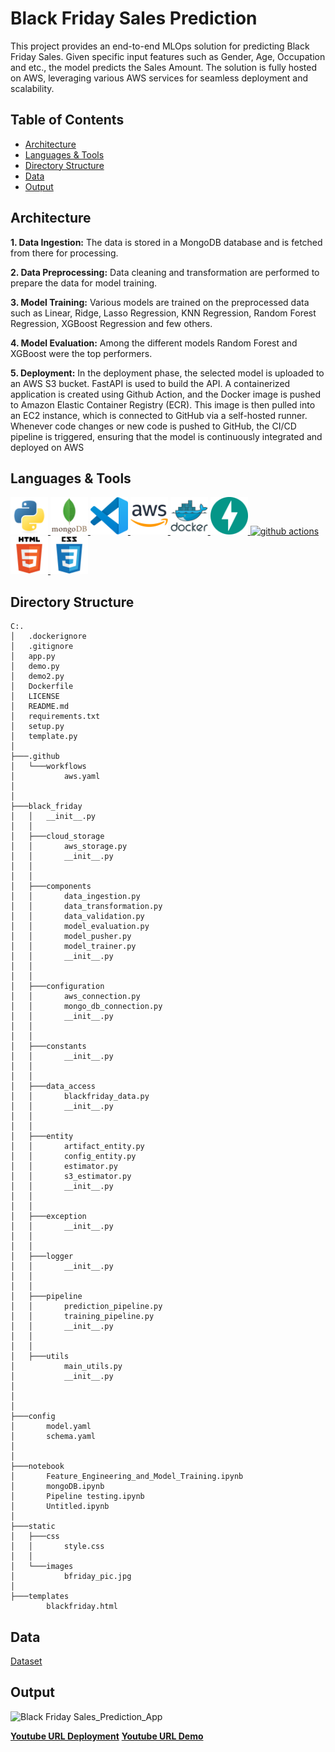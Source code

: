 # Black Friday Sales Prediction
This project provides an end-to-end MLOps solution for predicting Black Friday Sales. Given specific input features such as Gender, Age, Occupation and etc., the model predicts the Sales Amount. The solution is fully hosted on AWS, leveraging various AWS services for seamless deployment and scalability.
## Table of Contents
- [Architecture](#architecture)
- [Languages & Tools](#languages--tools)
- [Directory Structure](#directory-structure)
- [Data](#data)
- [Output](#output)

## Architecture
**1. Data Ingestion:** The data is stored in a MongoDB database and is fetched from there for processing.

**2. Data Preprocessing:** Data cleaning and transformation are performed to prepare the data for model training.

**3. Model Training:** Various models are trained on the preprocessed data such as Linear, Ridge, Lasso Regression, KNN Regression, Random Forest Regression, XGBoost Regression and few others.

**4. Model Evaluation:** Among the different models Random Forest and XGBoost were the top performers.

**5. Deployment:** In the deployment phase, the selected model is uploaded to an AWS S3 bucket. FastAPI is used to build the API. A containerized application is created using Github Action, and the Docker image is pushed to Amazon Elastic Container Registry (ECR). This image is then pulled into an EC2 instance, which is connected to GitHub via a self-hosted runner. Whenever code changes or new code is pushed to GitHub, the CI/CD pipeline is triggered, ensuring that the model is continuously integrated and deployed on AWS

## Languages & Tools
<div align="">
  <a href="https://www.python.org" target="_blank" rel="noreferrer">
    <img src="https://raw.githubusercontent.com/devicons/devicon/master/icons/python/python-original.svg" alt="python" width="60" height="60"/>
  </a>
  <a href="https://www.mongodb.com" target="_blank" rel="noreferrer">
    <img src="https://raw.githubusercontent.com/devicons/devicon/master/icons/mongodb/mongodb-original-wordmark.svg" alt="mongodb" width="60" height="60"/>
  </a>
  <a href="https://code.visualstudio.com" target="_blank" rel="noreferrer">
    <img src="https://raw.githubusercontent.com/devicons/devicon/master/icons/vscode/vscode-original.svg" alt="vscode" width="60" height="60"/>
  </a>
  <a href="https://aws.amazon.com/s3/" target="_blank" rel="noreferrer">
    <img src="https://raw.githubusercontent.com/devicons/devicon/master/icons/amazonwebservices/amazonwebservices-original-wordmark.svg" alt="aws s3" width="60" height="60"/>
  </a>
  <a href="https://www.docker.com/" target="_blank" rel="noreferrer">
    <img src="https://raw.githubusercontent.com/devicons/devicon/master/icons/docker/docker-original-wordmark.svg" alt="docker" width="60" height="60"/>
  </a>
  <a href="https://fastapi.tiangolo.com" target="_blank" rel="noreferrer">
    <img src="https://raw.githubusercontent.com/devicons/devicon/master/icons/fastapi/fastapi-original.svg" alt="fastapi" width="60" height="60"/>
  </a>
  <a href="https://github.com/features/actions" target="_blank" rel="noreferrer">
    <img src="https://avatars.githubusercontent.com/u/44036562?s=200&v=4" alt="github actions" width="60" height="60"/>
  </a>
  <a href="https://developer.mozilla.org/en-US/docs/Web/HTML" target="_blank" rel="noreferrer">
    <img src="https://raw.githubusercontent.com/devicons/devicon/master/icons/html5/html5-original-wordmark.svg" alt="html" width="60" height="60"/>
  </a>
  <a href="https://developer.mozilla.org/en-US/docs/Web/CSS" target="_blank" rel="noreferrer">
    <img src="https://raw.githubusercontent.com/devicons/devicon/master/icons/css3/css3-original-wordmark.svg" alt="css" width="60" height="60"/>
  </a>
</div>

## Directory Structure

```
C:.
│   .dockerignore
│   .gitignore
│   app.py
│   demo.py
│   demo2.py
│   Dockerfile
│   LICENSE
│   README.md
│   requirements.txt
│   setup.py
│   template.py
│
├───.github
│   └───workflows
│           aws.yaml
│
│
├───black_friday
│   │   __init__.py
│   │
│   ├───cloud_storage
│   │       aws_storage.py
│   │       __init__.py
│   │   
│   │
│   ├───components
│   │       data_ingestion.py
│   │       data_transformation.py
│   │       data_validation.py
│   │       model_evaluation.py
│   │       model_pusher.py
│   │       model_trainer.py
│   │       __init__.py
│   │   
│   │
│   ├───configuration
│   │       aws_connection.py
│   │       mongo_db_connection.py
│   │       __init__.py
│   │   
│   │
│   ├───constants
│   │       __init__.py
│   │   
│   │
│   ├───data_access
│   │       blackfriday_data.py
│   │       __init__.py
│   │   
│   │
│   ├───entity
│   │       artifact_entity.py
│   │       config_entity.py
│   │       estimator.py
│   │       s3_estimator.py
│   │       __init__.py
│   │   
│   │
│   ├───exception
│   │       __init__.py
│   │   
│   │
│   ├───logger
│   │       __init__.py
│   │   
│   │
│   ├───pipeline
│   │       prediction_pipeline.py
│   │       training_pipeline.py
│   │       __init__.py
│   │   
│   │
│   ├───utils
│           main_utils.py
│           __init__.py
│      
│
│
├───config
│       model.yaml
│       schema.yaml
│
│
├───notebook
│       Feature_Engineering_and_Model_Training.ipynb
│       mongoDB.ipynb
│       Pipeline testing.ipynb
│       Untitled.ipynb
│
├───static
│   ├───css
│   │       style.css
│   │
│   └───images
│           bfriday_pic.jpg
│
├───templates
        blackfriday.html
```

## Data
[Dataset](https://github.com/mansoorali1/Black_Friday_Sales_Prediction/blob/main/Data/train.csv)
## Output
![Black Friday Sales_Prediction_App](https://github.com/mansoorali1/Black_Friday_Sales_Prediction/assets/73877240/925ed935-f713-4807-bc65-7d6df655c2e7)

**[Youtube URL Deployment](https://youtu.be/y99Lpn8R-gA)**
**[Youtube URL Demo]([https://youtu.be/y99Lpn8R-gA](https://youtu.be/PTTfqvoC80s))**
